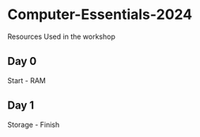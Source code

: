 # Computer-Essentials-2024
Resources Used in the workshop
## Day 0
Start - RAM
## Day 1
Storage - Finish
